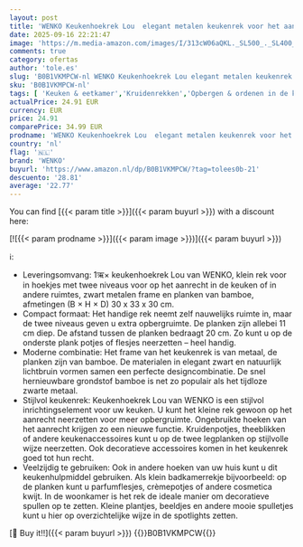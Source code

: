 ```yaml
---
layout: post
title: 'WENKO Keukenhoekrek Lou  elegant metalen keukenrek voor het aanrecht met planken van bamboe  twee etages voor meer opbergruimte in de keuken   B × H × D : 30 × 33 × 30 cm  zwart/lichtbruin'
date: 2025-09-16 22:21:47
image: 'https://m.media-amazon.com/images/I/313cW06aQKL._SL500_._SL400_.jpg'
comments: true
category: ofertas
author: 'tole.es'
slug: 'B0B1VKMPCW-nl WENKO Keukenhoekrek Lou elegant metalen keukenrek voor het...'
sku: 'B0B1VKMPCW-nl'
tags: [ 'Keuken & eetkamer','Kruidenrekken','Opbergen & ordenen in de keuken','Rekken & houders voor de keuken','Wonen & keuken','wenko','🇳🇱', ]
actualPrice: 24.91 EUR
currency: EUR
price: 24.91
comparePrice: 34.99 EUR
prodname: 'WENKO Keukenhoekrek Lou  elegant metalen keukenrek voor het aanrecht met planken van bamboe  twee etages voor meer opbergruimte in de keuken   B × H × D : 30 × 33 × 30 cm  zwart/lichtbruin'
country: 'nl'
flag: '🇳🇱'
brand: 'WENKO'
buyurl: 'https://www.amazon.nl/dp/B0B1VKMPCW/?tag=tolees0b-21'
descuento: '28.81'
average: '22.77'
---
```


You can find [{{< param title >}}]({{< param buyurl >}}) with a discount here:

[![{{< param prodname >}}]({{< param image >}})]({{< param buyurl >}})

ℹ️:

- Leveringsomvang: 1ऋ× keukenhoekrek Lou van WENKO, klein rek voor in hoekjes met twee niveaus voor op het aanrecht in de keuken of in andere ruimtes, zwart metalen frame en planken van bamboe, afmetingen (B × H × D) 30 x 33 x 30 cm.
- Compact formaat: Het handige rek neemt zelf nauwelijks ruimte in, maar de twee niveaus geven u extra opbergruimte. De planken zijn allebei 11 cm diep. De afstand tussen de planken bedraagt 20 cm. Zo kunt u op de onderste plank potjes of flesjes neerzetten – heel handig.
- Moderne combinatie: Het frame van het keukenrek is van metaal, de planken zijn van bamboe. De materialen in elegant zwart en natuurlijk lichtbruin vormen samen een perfecte designcombinatie. De snel hernieuwbare grondstof bamboe is net zo populair als het tijdloze zwarte metaal.
- Stijlvol keukenrek: Keukenhoekrek Lou van WENKO is een stijlvol inrichtingselement voor uw keuken. U kunt het kleine rek gewoon op het aanrecht neerzetten voor meer opbergruimte. Ongebruikte hoeken van het aanrecht krijgen zo een nieuwe functie. Kruidenpotjes, theeblikken of andere keukenaccessoires kunt u op de twee legplanken op stijlvolle wijze neerzetten. Ook decoratieve accessoires komen in het keukenrek goed tot hun recht.
- Veelzijdig te gebruiken: Ook in andere hoeken van uw huis kunt u dit keukenhulpmiddel gebruiken. Als klein badkamerrekje bijvoorbeeld: op de planken kunt u parfumflesjes, crèmepotjes of andere cosmetica kwijt. In de woonkamer is het rek de ideale manier om decoratieve spullen op te zetten. Kleine plantjes, beeldjes en andere mooie spulletjes kunt u hier op overzichtelijke wijze in de spotlights zetten.

[🛒 Buy it!!]({{< param buyurl >}})
{{<world>}}B0B1VKMPCW{{</world>}}
